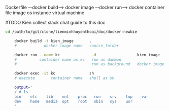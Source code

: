 Dockerfile --docker build--> docker image --docker run--> docker container
file                         image                        os instance
                                                          virtual machine

#TODO Kien collect slack chat guide to this doc

```bash 
cd /path/to/git/clone/lienminhhuyenthoai/doc/docker-newbie

    docker build -t kien_image       .
    #            docker image name   source_folder

    docker run --name kc              -d                  kien_image
    #          container name as kc   run as daemon
    #                                 run as background   docker image name

    docker exec -it kc               sh
    # execute       container name   shell as sh

    output='
    / # ls
    bin    etc    lib    mnt    proc   run    srv    tmp    var
    dev    home   media  opt    root   sbin   sys    usr
    '
